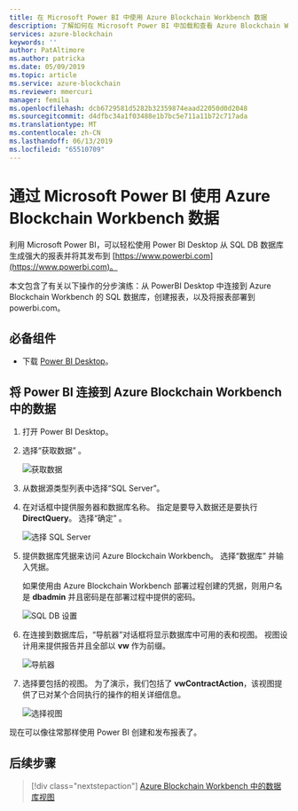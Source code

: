 ```yaml
---
title: 在 Microsoft Power BI 中使用 Azure Blockchain Workbench 数据
description: 了解如何在 Microsoft Power BI 中加载和查看 Azure Blockchain Workbench SQL DB 数据。
services: azure-blockchain
keywords: ''
author: PatAltimore
ms.author: patricka
ms.date: 05/09/2019
ms.topic: article
ms.service: azure-blockchain
ms.reviewer: mmercuri
manager: femila
ms.openlocfilehash: dcb6729581d5282b32359874eaad22050d0d2048
ms.sourcegitcommit: d4dfbc34a1f03488e1b7bc5e711a11b72c717ada
ms.translationtype: MT
ms.contentlocale: zh-CN
ms.lasthandoff: 06/13/2019
ms.locfileid: "65510709"
---
```

# <a name="using-azure-blockchain-workbench-data-with-microsoft-power-bi"></a>通过 Microsoft Power BI 使用 Azure Blockchain Workbench 数据

利用 Microsoft Power BI，可以轻松使用 Power BI Desktop 从 SQL DB 数据库生成强大的报表并将其发布到 [https://www.powerbi.com](https://www.powerbi.com)。

本文包含了有关以下操作的分步演练：从 PowerBI Desktop 中连接到 Azure Blockchain Workbench 的 SQL 数据库，创建报表，以及将报表部署到 powerbi.com。

## <a name="prerequisites"></a>必备组件

* 下载 [Power BI Desktop](https://aka.ms/pbidesktopstore)。

## <a name="connecting-power-bi-to-data-in-azure-blockchain-workbench"></a>将 Power BI 连接到 Azure Blockchain Workbench 中的数据

1.  打开 Power BI Desktop。
2.  选择“获取数据”  。

    ![获取数据](./media/data-powerbi/get-data.png)
3.  从数据源类型列表中选择“SQL Server”。 

4.  在对话框中提供服务器和数据库名称。 指定是要导入数据还是要执行 **DirectQuery**。 选择“确定”  。

    ![选择 SQL Server](./media/data-powerbi/select-sql.png)

5.  提供数据库凭据来访问 Azure Blockchain Workbench。 选择“数据库”  并输入凭据。

    如果使用由 Azure Blockchain Workbench 部署过程创建的凭据，则用户名是 **dbadmin** 并且密码是在部署过程中提供的密码。

    ![SQL DB 设置](./media/data-powerbi/db-settings.png)

6.  在连接到数据库后，“导航器”对话框将显示数据库中可用的表和视图。  视图设计用来提供报告并且全部以 **vw** 作为前缀。

    ![导航器](./media/data-powerbi/navigator.png)

7.  选择要包括的视图。 为了演示，我们包括了 **vwContractAction**，该视图提供了已对某个合同执行的操作的相关详细信息。

    ![选择视图](./media/data-powerbi/select-views.png)

现在可以像往常那样使用 Power BI 创建和发布报表了。

## <a name="next-steps"></a>后续步骤

> [!div class="nextstepaction"]
> [Azure Blockchain Workbench 中的数据库视图](database-views.md)